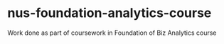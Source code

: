 # nus-foundation-analytics-course
Work done as part of coursework in Foundation of Biz Analytics course
